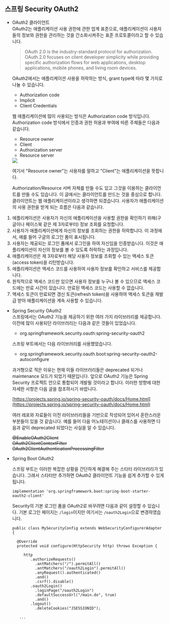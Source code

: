 ## 스프링 Security OAuth2
 
* OAuth2 클라이언트  
   OAuth2는 애플리케이션 사용 권한에 관한 업계 표준으로, 애플리케이션이 사용자들의 정보와 권한을 관리하는 것을 간소화시켜주는 표준 프로토콜이라고 할 수 있습니다. 
   >OAuth 2.0 is the industry-standard protocol for authorization. OAuth 2.0 focuses on client developer simplicity while providing specific authorization flows for web applications, desktop applications, mobile phones, and living room devices.
   
   OAuth2에서는 애플리케이션 사용을 허락하는 방식, grant type에 따라 몇 가지로 나눌 수 있습니다. 
   
   - Authorization code
   - Implicit
   - Client Credentials
   
   웹 애플리케이션에 많이 사용되는 방식은 Authorization code 방식입니다. Authorization code 방식에서 인증과 권한 허용과 부여에 따른 주체들은 다음과 같습니다.
   
   - Resource owner
   - Client
   - Authorization server
   - Resource server  
   
   <img src="https://github.com/kate-foo/SimpleSpringBoot/blob/oauth2/oauth2.PNG"/>
   
   여기서 "Resource owner"는 사용자를 말하고 "Client"는 애플리케이션을 뜻합니다.  
   
   Authorization/Resource 서버 자체를 만들 수도 있고 그것을 이용하는 클라이언트를 만들 수도 있습니다. 이 글에서는 클라이언트를 만드는 것을 중심으로 합니다. 클라이언트는 
   웹 애플리케이션이라고 생각하면 되겠습니다. 사용자가 애플리케이션의 사용 권한을 받게 되는 흐름은 다음과 같습니다.
   
1. 애플리케이션은 사용자가 자신의 애플리케이션을 사용할 권한을 확인하기 위해(구글이나 페이스북 같은 제 3자로부터) 정보 조회를 요청합니다.  
2. 사용자가 애플리케이션에게 자신의 정보를 조회하는 권한을 허락합니다. 이 과정에서, 예를 들어 구글의 로그인 폼이 표시됩니다.
3. 사용자는 제공되는 로그인 폼에서 로그인을 하여 자신임을 인증받습니다. 이것은 애플리케이션이 자신의 정보를 볼 수 있도록 허락하는 과정입니다.
4. 애플리케이션은 제 3자로부터 해당 사용자 정보를 조회할 수 있는 액세스 토큰(access token)을 리턴받습니다.
5. 애플리케이션은 액세스 코드를 사용하여 사용자 정보를 확인하고 서비스를 제공합니다.
6. 원칙적으로 액세스 코드만 있으면 사용자 정보를 누구나 볼 수 있으므로 액세스 코드에는 만료 시간이 있습니다. 만료된 액세스 코드는 사용할 수 없습니다.
7. 액세스 토큰이 만료되면 갱신 토큰(refresh token)을 사용하여 액세스 토큰을 재발급 받아 애플리케이션을 계속 사용할 수 있습니다.
   
* Spring Security OAuth2  
  스프링에서는 OAuth2 기능을 제공하기 위한 여러 가지 라이브러리를 제공합니다. 이전에 많이 사용되던 라이브러리는 다음과 같은 것들이 있었습니다.
  
  - org.springframework.security.oauth:spring-security-oauth2
  
  스프링 부트에서는 다음 라이브러리를 사용했었습니다.
  
  - org.springframework.security.oauth.boot:spring-security-oauth2-autoconfigure
  
  과거형으로 적은 이유는 현재 이들 라이브러리들은 deprecated 되거나 maintenance 모드가 되었기 때문입니다. 앞으로 OAuth2 기능은 Spring Security 프로젝트 안으로 
  통합되어 개발될 것이라고 합니다. 이러한 방향에 대한 자세한 사항은 다음 글을 참조하시기 바랍니다.
  
  [https://projects.spring.io/spring-security-oauth/docs/Home.html](https://projects.spring.io/spring-security-oauth/docs/Home.html)

  여러 레포와 자료들이 이전 라이브러리들을 기반으로 작성되어 있어서 혼란스러운 부분들이 있을 것 같습니다. 예를 들어 다음 어노테이션이나 클래스를 사용하면 다음과 같이 deprecated 되었다는 사실을 
  알 수 있습니다.
  
  ~~@EnableOAuth2Client~~  
  ~~OAuth2ClientContextFilter~~  
  ~~OAuth2ClientAuthenticationProcessingFilter~~
  
* Spring Boot OAuth2    
  
  스프링 부트는 이러한 복잡한 상황을 간단하게 해결해 주는 스타터 라이브러리가 있습니다. 그래서 스타터만 추가하면 OAuth2 클라이언트 기능을 쉽게 추가할 수 있게 됩니다.  

   ```
   implementation 'org.springframework.boot:spring-boot-starter-oauth2-client'
   ```
   
   Security의 기본 로그인 폼을 OAuth2로 바꾸려면 다음과 같이 설정할 수 있습니다. 기본 로그인 페이지는 `/login`이지만 여기서는 `/oauth2Login`으로 변경하였습니다.
   
   ```
   public class MySecurityConfig extends WebSecurityConfigurerAdapter {

     @Override
     protected void configure(HttpSecurity http) throws Exception {  
   
        http
           .authorizeRequests()
             .antMatchers("/").permitAll()
             .antMatchers("/oauth2Login").permitAll()
             .anyRequest().authenticated()
             .and()
             .csrf().disable()
           .oauth2Login()
             .loginPage("/oauth2Login")          
             .defaultSuccessUrl("/main.do", true)
             .and()           
           .logout()
             .deleteCookies("JSESSIONID"); 
             
      ...        
   ``` 
   
    
